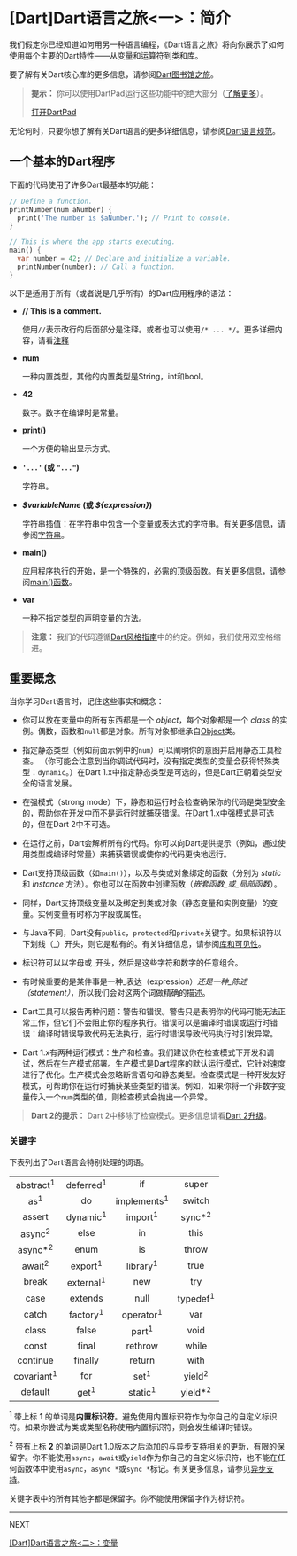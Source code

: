 # [Dart]Dart语言之旅<一>：简介

我们假定你已经知道如何用另一种语言编程，《Dart语言之旅》将向你展示了如何使用每个主要的Dart特性——从变量和运算符到类和库。

要了解有关Dart核心库的更多信息，请参阅[Dart图书馆之旅](https://www.dartlang.org/guides/libraries/library-tour)。

> **提示：** 你可以使用DartPad运行这些功能中的绝大部分（[了解更多](https://www.dartlang.org/tools/dartpad)）。
> 
> [打开DartPad](https://dartpad.dartlang.org/)

无论何时，只要你想了解有关Dart语言的更多详细信息，请参阅[Dart语言规范](https://www.dartlang.org/guides/language/spec)。

## 一个基本的Dart程序

下面的代码使用了许多Dart最基本的功能：

```dart
// Define a function.
printNumber(num aNumber) {
  print('The number is $aNumber.'); // Print to console.
}

// This is where the app starts executing.
main() {
  var number = 42; // Declare and initialize a variable.
  printNumber(number); // Call a function.
}
```

以下是适用于所有（或者说是几乎所有）的Dart应用程序的语法：

* **// This is a comment.**

  使用`//`表示改行的后面部分是注释。或者也可以使用`/* ... */`。更多详细内容，请看[注释](#)

* **num**

  一种内置类型，其他的内置类型是String，int和bool。

* **42**

  数字。数字在编译时是常量。

* **print()**

  一个方便的输出显示方式。

* **`'...'` (或 `"..."`)**

  字符串。

* **_\$variableName_ (或 _${expression}_)**

  字符串插值：在字符串中包含一个变量或表达式的字符串。有关更多信息，请参阅[字符串](#)。

* **main()**

  应用程序执行的开始，是一个特殊的，必需的顶级函数。有关更多信息，请参阅[main()函数](#)。

* **var**

  一种不指定类型的声明变量的方法。
  
> **注意：** 我们的代码遵循[Dart风格指南](https://www.dartlang.org/guides/language/effective-dart/style)中的约定。例如，我们使用双空格缩进。

## 重要概念

当你学习Dart语言时，记住这些事实和概念：

* 你可以放在变量中的所有东西都是一个 _object_，每个对象都是一个 _class_ 的实例。偶数，函数和`null`都是对象。所有对象都继承自[Object](https://api.dartlang.org/stable/dart-core/Object-class.html)类。

* 指定静态类型（例如前面示例中的`num`）可以阐明你的意图并启用静态工具检查。 （你可能会注意到当你调试代码时，没有指定类型的变量会获得特殊类型：`dynamic`。）在Dart 1.x中指定静态类型是可选的，但是Dart正朝着类型安全的语言发展。

* 在强模式（strong mode）下，静态和运行时会检查确保你的代码是类型安全的，帮助你在开发中而不是运行时就捕获错误。在Dart 1.x中强模式是可选的，但在Dart 2中不可选。

* 在运行之前，Dart会解析所有的代码。你可以向Dart提供提示（例如，通过使用类型或编译时常量）来捕获错误或使你的代码更快地运行。

* Dart支持顶级函数（如`main()`），以及与类或对象绑定的函数（分别为 _static_ 和 _instance_ 方法）。你也可以在函数中创建函数（_嵌套函数_或_局部函数_）。

* 同样，Dart支持顶级变量以及绑定到类或对象（静态变量和实例变量）的变量。实例变量有时称为字段或属性。

* 与Java不同，Dart没有`public`，`protected`和`private`关键字。如果标识符以下划线（_）开头，则它是私有的。有关详细信息，请参阅[库和可见性](https://www.dartlang.org/guides/language/language-tour#libraries-and-visibility)。

* 标识符可以以字母或_开头，然后是这些字符和数字的任意组合。

* 有时候重要的是某件事是一种_表达（expression）_还是一种_陈述（statement）_，所以我们会对这两个词做精确的描述。

* Dart工具可以报告两种问题：警告和错误。警告只是表明你的代码可能无法正常工作，但它们不会阻止你的程序执行。错误可以是编译时错误或运行时错误：编译时错误导致代码无法执行，运行时错误导致代码执行时引发异常。

* Dart 1.x有两种运行模式：生产和检查。我们建议你在检查模式下开发和调试，然后在生产模式部署。生产模式是Dart程序的默认运行模式，它针对速度进行了优化。生产模式会忽略断言语句和静态类型。检查模式是一种开发友好模式，可帮助你在运行时捕获某些类型的错误。例如，如果你将一个非数字变量传入一个`num`类型的值，则检查模式会抛出一个异常。

> **Dart 2的提示：** Dart 2中移除了检查模式。更多信息请看[Dart 2升级](https://www.dartlang.org/dart-2)。

### 关键字

下表列出了Dart语言会特别处理的词语。

| | | | |
|:---:|:---:|:---:|:---:|
| abstract<sup>1</sup> | deferred<sup>1</sup> | if | super |
| as<sup>1</sup> | do | implements<sup>1</sup> | switch |
| assert | dynamic<sup>1</sup> | import<sup>1</sup> | sync*<sup>2</sup> |
| async<sup>2</sup> | else | in | this |
| async*<sup>2</sup> | enum | is | throw |
| await<sup>2</sup> | export<sup>1</sup> | library<sup>1</sup> | true |
| break | external<sup>1</sup> | new | try |
| case | extends | null | typedef<sup>1</sup> |
| catch | factory<sup>1</sup> | operator<sup>1</sup> | var |
| class | false | part<sup>1</sup> | void |
| const | final | rethrow | while |
| continue | finally | return | with |
| covariant<sup>1</sup> | for | set<sup>1</sup> | yield<sup>2</sup> |
| default | get<sup>1</sup> | static<sup>1</sup> | yield*<sup>2</sup> |

<sup>1</sup> 带上标 **1** 的单词是**内置标识符**。避免使用内置标识符作为你自己的自定义标识符。如果你尝试为类或类型名称使用内置标识符，则会发生编译时错误。

<sup>2</sup> 带有上标 **2** 的单词是Dart 1.0版本之后添加的与异步支持相关的更新，有限的保留字。你不能使用`async`，`await`或`yield`作为你自己的自定义标识符，也不能在任何函数体中使用`async`，`async *`或`sync *`标记。有关更多信息，请参见[异步支持](https://www.dartlang.org/guides/language/language-tour#asynchrony-support)。

关键字表中的所有其他字都是保留字。你不能使用保留字作为标识符。

--- 

NEXT

[[Dart]Dart语言之旅<二>：变量](https://juejin.im/post/5aa2655b6fb9a028d566b605)
